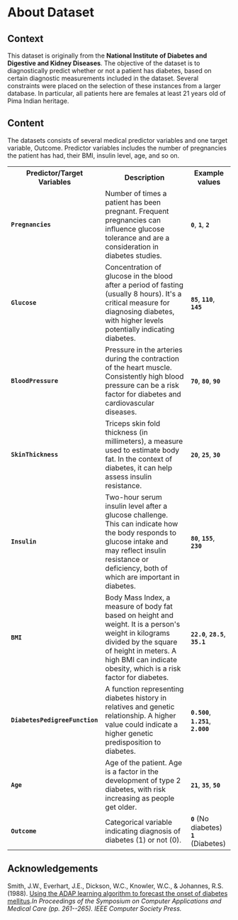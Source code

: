 # About Dataset
## Context
This dataset is originally from the <b>National Institute of Diabetes and Digestive and Kidney Diseases</b>. The objective of the dataset is to diagnostically predict whether or not a patient has diabetes, based on certain diagnostic measurements included in the dataset. Several constraints were placed on the selection of these instances from a larger database. In particular, all patients here are females at least 21 years old of Pima Indian heritage.

## Content
The datasets consists of several medical predictor variables and one target variable, Outcome. Predictor variables includes the number of pregnancies the patient has had, their BMI, insulin level, age, and so on.

<table>
  <tr>
    <th>Predictor/Target Variables</th>
    <th>Description</th>
    <th>Example values</th>
  </tr>
  <tr>
    <td><b><code>Pregnancies</code></b></td>
    <td>Number of times a patient has been pregnant. Frequent pregnancies can influence glucose tolerance and are a consideration in diabetes studies.</td>
    <td><b><code>0</code></b>, <b><code>1</code></b>, <b><code>2</code></b></td>
  </tr>
  <tr>
    <td><b><code>Glucose</code></b></td>
    <td>Concentration of glucose in the blood after a period of fasting (usually 8 hours). It's a critical measure for diagnosing diabetes, with higher levels potentially indicating diabetes.</td>
    <td><b><code>85</code></b>, <b><code>110</code></b>, <b><code>145</code></b></td>
  </tr>
  <tr>
    <td><b><code>BloodPressure</code></b></td>
    <td>Pressure in the arteries during the contraction of the heart muscle. Consistently high blood pressure can be a risk factor for diabetes and cardiovascular diseases.</td>
    <td><b><code>70</code></b>, <b><code>80</code></b>, <b><code>90</code></b></td>
  </tr>
  <tr>
    <td><b><code>SkinThickness</code></b></td>
    <td>Triceps skin fold thickness (in millimeters), a measure used to estimate body fat. In the context of diabetes, it can help assess insulin resistance.</td>
    <td><b><code>20</code></b>, <b><code>25</code></b>, <b><code>30</code></b></td>
  </tr>
  <tr>
    <td><b><code>Insulin</code></b></td>
    <td>Two-hour serum insulin level after a glucose challenge. This can indicate how the body responds to glucose intake and may reflect insulin resistance or deficiency, both of which are important in diabetes.</td>
    <td><b><code>80</code></b>, <b><code>155</code></b>, <b><code>230</code></b></td>
  </tr>
  <tr>
    <td><b><code>BMI</code></b></td>
    <td>Body Mass Index, a measure of body fat based on height and weight. It is a person's weight in kilograms divided by the square of height in meters. A high BMI can indicate obesity, which is a risk factor for diabetes.</td>
    <td><b><code>22.0</code></b>, <b><code>28.5</code></b>, <b><code>35.1</code></b></td>
  </tr>
  <tr>
    <td><b><code>DiabetesPedigreeFunction</code></b></td>
    <td>A function representing diabetes history in relatives and genetic relationship. A higher value could indicate a higher genetic predisposition to diabetes.</td>
    <td><b><code>0.500</code></b>, <b><code>1.251</code></b>, <b><code>2.000</code></b></td>
  </tr>
  <tr>
    <td><b><code>Age</code></b></td>
    <td>Age of the patient. Age is a factor in the development of type 2 diabetes, with risk increasing as people get older.</td>
    <td><b><code>21</code></b>, <b><code>35</code></b>, <b><code>50</code></b></td>
  </tr>
  <tr>
    <td><b><code>Outcome</code></b></td>
    <td>Categorical variable indicating diagnosis of diabetes (1) or not (0).</td>
    <td><b><code>0</code></b> (No diabetes)<br><b><code>1</code></b> (Diabetes)</td>
  </tr>
</table>

## Acknowledgements
Smith, J.W., Everhart, J.E., Dickson, W.C., Knowler, W.C., & Johannes, R.S. (1988). <a href="http://rexa.info/paper/04587c10a7c92baa01948f71f2513d5928fe8e81">Using the ADAP learning algorithm to forecast the onset of diabetes mellitus</a>.<i>In Proceedings of the Symposium on Computer Applications and Medical Care (pp. 261--265). IEEE Computer Society Press.</i>
